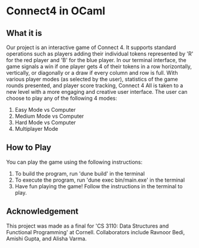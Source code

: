 # Connect4 in OCaml
## What it is
Our project is an interactive game of Connect 4. It supports standard operations 
  such as players adding their individual tokens represented by 'R' for the red player and 
  'B' for the blue player. In our terminal interface, the game signals a win if one 
  player gets 4 of their tokens in a row horizontally, vertically, or diagonally 
  or a draw if every column and row is full. With various player modes (as selected
  by the user), statistics of the game rounds presented, and player score tracking, 
  Connect 4 All is taken to a new level with a more engaging and creative user interface. 
  The user can choose to play any of the following 4 modes:
1. Easy Mode vs Computer
 2.  Medium Mode vs Computer
 3.  Hard Mode vs Computer
 4.  Multiplayer Mode

  ## How to Play
You can play the game using the following instructions:
1. To build the program, run 'dune build' in the terminal
2. To execute the program, run 'dune exec bin/main.exe' in the terminal
3. Have fun playing the game! Follow the instructions in the terminal to play.

  ## Acknowledgement 
 This project was made as a final for 'CS 3110: Data Structures and Functional Programming' at Cornell. Collaborators include Ravnoor Bedi, Amishi Gupta, and Alisha Varma. 
